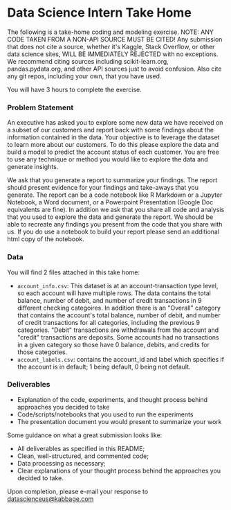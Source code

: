 # Data Science Intern Take Home

The following is a take-home coding and modeling exercise.  NOTE: ANY CODE TAKEN 
FROM A NON-API SOURCE MUST BE CITED! Any submission that does not cite a source, 
whether it's Kaggle, Stack Overflow, or other data science sites, WILL BE IMMEDIATELY 
REJECTED with no exceptions. We recommend citing sources including scikit-learn.org, 
pandas.pydata.org, and other API sources just to avoid confusion. Also cite any git 
repos, including your own, that you have used. 

You will have 3 hours to complete the exercise.

### Problem Statement

An executive has asked you to explore some new data we have received on a subset
of our customers and report back with some findings about the information
contained in the data. Your objective is to leverage the dataset to learn more
about our customers. To do this please explore the data and build a model to
predict the account status of each customer. You are free to use any technique
or method you would like to explore the data and generate insights. 

We ask that you generate a report to summarize your findings. The report should
present evidence for your findings and take-aways that you generate. The report
can be a code notebook like R Markdown or a Jupyter Notebook, a Word document,
or a Powerpoint Presentation (Google Doc equivalents are fine). In addition we
ask that you share all code and analysis that you used to explore the data and
generate the report. We should be able to recreate any findings you present from
the code that you share with us. If you do use a notebook to build your report
please send an additional html copy of the notebook. 

### Data

 You will find 2 files attached in this take home: 
- `account_info.csv`: This dataset is at an account-transaction type level, so
each account will have multiple rows. The data contains the total balance,
number of debit, and number of credit transactions in 9 different checking
categoires. In addition there is an "Overall" category that contains the
account's total balance, number of debit, and number of credit transactions for
all categories, including the previous 9 categories. "Debit" transactions are
withdrawals from the account and "credit" transactions are deposits. Some
accounts had no transactions in a given category so those have 0 balance,
debits, and credits for those categories. 
- `account_labels.csv`: contains the account_id and label which specifies if 
the account is in default; 1 being default, 0 being not default. 

### Deliverables

- Explanation of the code, experiments, and thought process behind approaches you decided 
to take
- Code/scripts/notebooks that you used to run the experiments
- The presentation document you would present to summarize your work

Some guidance on what a great submission looks like:
- All deliverables as specified in this README;
- Clean, well-structured, and commented code;
- Data processing as necessary;
- Clear explanations of your thought process behind the approaches you decided to take.


Upon completion, please e-mail your response to datascienceus@kabbage.com
